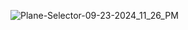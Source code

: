 ![Plane-Selector-09-23-2024_11_26_PM](https://github.com/user-attachments/assets/5d468a00-af67-43c0-863c-6fe67548cec7)
